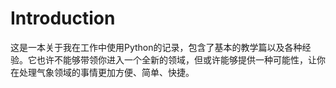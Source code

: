 # Introduction

这是一本关于我在工作中使用Python的记录，包含了基本的教学篇以及各种经验。它也许不能够带领你进入一个全新的领域，但或许能够提供一种可能性，让你在处理气象领域的事情更加方便、简单、快捷。